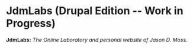 # JdmLabs (Drupal Edition -- Work in Progress)

**JdmLabs:** *The Online Laboratory and personal website of Jason D. Moss.*
